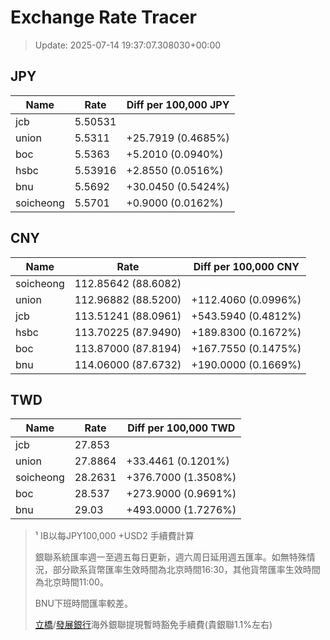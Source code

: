 # Exchange Rate Tracer

> Update: 2025-07-14 19:37:07.308030+00:00

## JPY

| Name      |    Rate | Diff per 100,000 JPY   |
|-----------|---------|------------------------|
| jcb       | 5.50531 |                        |
| union     | 5.5311  | +25.7919 (0.4685%)     |
| boc       | 5.5363  | +5.2010 (0.0940%)      |
| hsbc      | 5.53916 | +2.8550 (0.0516%)      |
| bnu       | 5.5692  | +30.0450 (0.5424%)     |
| soicheong | 5.5701  | +0.9000 (0.0162%)      |

## CNY

| Name      | Rate                | Diff per 100,000 CNY   |
|-----------|---------------------|------------------------|
| soicheong | 112.85642	(88.6082) |                        |
| union     | 112.96882	(88.5200) | +112.4060 (0.0996%)    |
| jcb       | 113.51241	(88.0961) | +543.5940 (0.4812%)    |
| hsbc      | 113.70225	(87.9490) | +189.8300 (0.1672%)    |
| boc       | 113.87000	(87.8194) | +167.7550 (0.1475%)    |
| bnu       | 114.06000	(87.6732) | +190.0000 (0.1669%)    |

## TWD

| Name      |    Rate | Diff per 100,000 TWD   |
|-----------|---------|------------------------|
| jcb       | 27.853  |                        |
| union     | 27.8864 | +33.4461 (0.1201%)     |
| soicheong | 28.2631 | +376.7000 (1.3508%)    |
| boc       | 28.537  | +273.9000 (0.9691%)    |
| bnu       | 29.03   | +493.0000 (1.7276%)    |


> ¹ IB以每JPY100,000 +USD2 手續費計算
>
> 銀聯系統匯率週一至週五每日更新，週六周日延用週五匯率。如無特殊情況，部分歐系貨幣匯率生效時間為北京時間16:30，其他貨幣匯率生效時間為北京時間11:00。
>
> BNU下班時間匯率較差。
>
> [立橋](https://www.wlbank.com.mo/uploads/ueditor/file/20181211/1544536513900230.pdf)/[發展銀行](https://www.mdb.com.mo/Service_Charges_20230728.pdf)海外銀聯提現暫時豁免手續費(貴銀聯1.1%左右)

